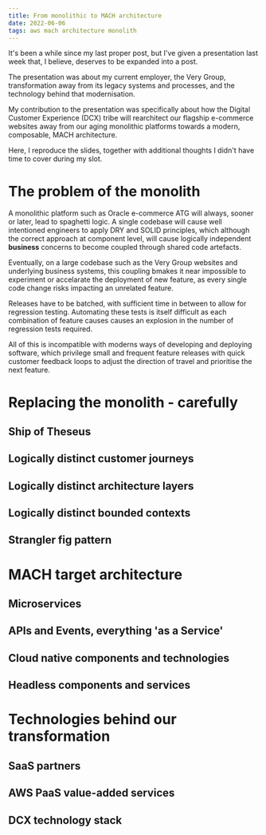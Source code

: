 ```yaml
---
title: From monolithic to MACH architecture 
date: 2022-06-06
tags: aws mach architecture monolith
---
```


It's been a while since my last proper post, 
but I've given a presentation last week that, I believe,
 deserves to be expanded into a post.

The presentation was about my current employer,
 the Very Group, transformation away from its legacy systems and processes,
and the technology behind that modernisation.

My contribution to the presentation was specifically about how
the Digital Customer Experience (DCX) tribe will rearchitect
our flagship e-commerce websites away from our aging 
monolithic platforms towards a modern, composable, MACH architecture.

Here, I reproduce the slides, together with additional
thoughts I didn't have time to cover during my slot.

# The problem of the monolith

A monolithic platform such as Oracle e-commerce ATG
will always, sooner or later, lead to spaghetti logic.
A single codebase will cause well intentioned engineers
to apply DRY and SOLID principles, which although
the correct approach at component level, will cause
logically independent **business** concerns to become
coupled through shared code artefacts.

Eventually, on a large codebase such as the Very Group
websites and underlying business systems, this coupling
bmakes it near impossible to experiment or accelarate 
the deployment of new feature, as every single code 
change risks impacting an unrelated feature.

Releases have to be batched, with sufficient time in between
to allow for regression testing. Automating these tests
is itself difficult as each combination of feature causes
 causes an explosion in the number of regression tests required.

All of this is incompatible with moderns ways of developing and deploying
software, which privilege small and frequent feature
releases with quick customer feedback loops to adjust the direction of travel
 and prioritise the next feature.

# Replacing the monolith - carefully

## Ship of Theseus
## Logically distinct customer journeys
## Logically distinct architecture layers
## Logically distinct bounded contexts
## Strangler fig pattern

# MACH target architecture

## Microservices
## APIs and Events, everything 'as a Service'
## Cloud native components and technologies
## Headless components and services

# Technologies behind our transformation

## SaaS partners 
## AWS PaaS value-added services
## DCX technology stack
